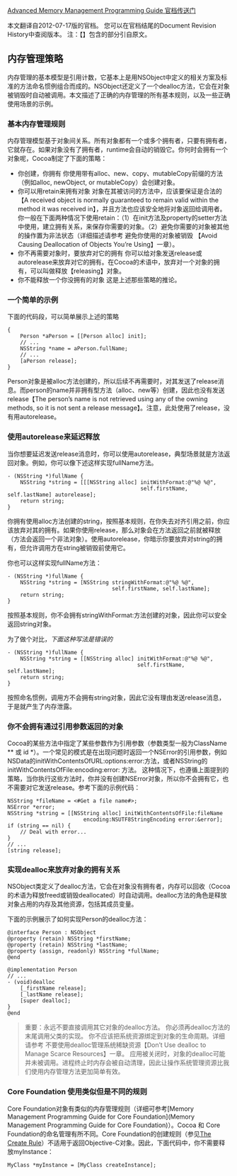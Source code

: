 [Advanced Memory Management Programming Guide 官档传送门](https://developer.apple.com/library/content/documentation/Cocoa/Conceptual/MemoryMgmt/Articles/MemoryMgmt.html#//apple_ref/doc/uid/10000011-SW1)

本文翻译自2012-07-17版的官档。
您可以在官档结尾的Document Revision History中查阅版本。
注：【】包含的部分引自原文。

## 内存管理策略
内存管理的基本模型是引用计数，它基本上是用NSObject中定义的相关方案及标准的方法命名惯例组合而成的。NSObject还定义了一个dealloc方法，它会在对象被销毁时自动被调用。本文描述了正确的内存管理的所有基本规则，以及一些正确使用场景的示例。

### 基本内存管理规则
内存管理模型基于对象间关系。所有对象都有一个或多个拥有者，只要有拥有者，它就存在。如果对象没有了拥有者，runtime会自动的销毁它。你何时会拥有一个对象呢，Cocoa制定了下面的策略：
- 你创建，你拥有
你使用带有alloc、new、copy、mutableCopy前缀的方法（例如alloc, newObject, or mutableCopy）会创建对象。
- 你可以用retain来拥有对象
对象在其被访问的方法中，应该要保证是合法的【A received object is normally guaranteed to remain valid within the method it was received in】，并且方法也应该安全地将对象返回给调用者。你一般在下面两种情况下使用retain：（1）在init方法及property的setter方法中使用，建立拥有关系，来保存你需要的对象。（2）避免你需要的对象被其他的操作置为非法状态（详细描述请参考 避免你使用的对象被销毁 【Avoid Causing Deallocation of Objects You’re Using】一章）。
- 你不再需要对象时，要放弃对它的拥有
你可以给对象发送release或autorelease来放弃对它的拥有。在Cocoa的术语中，放弃对一个对象的拥有，可以叫做释放【releasing】对象。
- 你不能释放一个你没拥有的对象
这是上述那些策略的推论。

### 一个简单的示例
下面的代码段，可以简单展示上述的策略
```
{
    Person *aPerson = [[Person alloc] init];
    // ...
    NSString *name = aPerson.fullName;
    // ...
    [aPerson release];
}
```
Person对象是被alloc方法创建的，所以后续不再需要时，对其发送了release消息。而person的name并非拥有型方法（alloc、new等）创建，因此也没有发送release【The person’s name is not retrieved using any of the owning methods, so it is not sent a release message】。注意，此处使用了release，没有用autorelease。

### 使用autorelease来延迟释放
当你想要延迟发送release消息时，你可以使用autorelease，典型场景就是方法返回对象。例如，你可以像下述这样实现fullName方法。
```
- (NSString *)fullName {
    NSString *string = [[[NSString alloc] initWithFormat:@"%@ %@",
                                          self.firstName, self.lastName] autorelease];
    return string;
}
```
你拥有使用alloc方法创建的string，按照基本规则，在你失去对齐引用之前，你应该放弃对其的拥有。如果你使用release，那么对象会在方法返回之前就被释放（方法会返回一个非法对象）。使用autorelease，你暗示你要放弃对string的拥有，但允许调用方在string被销毁前使用它。

你也可以这样实现fullName方法：
```
- (NSString *)fullName {
    NSString *string = [NSString stringWithFormat:@"%@ %@",
                                 self.firstName, self.lastName];
    return string;
}
```
按照基本规则，你不会拥有stringWithFormat:方法创建的对象，因此你可以安全返回string对象。

为了做个对比，*下面这种写法是错误的*
```
- (NSString *)fullName {
    NSString *string = [[NSString alloc] initWithFormat:@"%@ %@",
                                         self.firstName, self.lastName];
    return string;
}
```
按照命名惯例，调用方不会拥有string对象，因此它没有理由发送release消息，于是就产生了内存泄露。

### 你不会拥有通过引用参数返回的对象
Cocoa的某些方法中指定了某些参数作为引用参数（参数类型一般为ClassName \*\* 或 id \*）。一个常见的模式是在出现问题时返回一个NSError的引用参数，例如NSData的initWithContentsOfURL:options:error:方法，或者NSString的initWithContentsOfFile:encoding:error: 方法。
这种情况下，也遵循上面提到的策略，当你执行这些方法时，你并没有创建NSError对象，所以你不会拥有它，也不需要对它发送release。参考下面的示例代码：
```
NSString *fileName = <#Get a file name#>;
NSError *error;
NSString *string = [[NSString alloc] initWithContentsOfFile:fileName
                        encoding:NSUTF8StringEncoding error:&error];
if (string == nil) {
    // Deal with error...
}
// ...
[string release];
```

### 实现dealloc来放弃对象的拥有关系
NSObject类定义了dealloc方法，它会在对象没有拥有者，内存可以回收（Cocoa的术语为释放freed或销毁deallocated）时自动调用。dealloc方法的角色是释放对象占用的内存及其他资源，包括其成员变量。

下面的示例展示了如何实现Person的dealloc方法：
```
@interface Person : NSObject
@property (retain) NSString *firstName;
@property (retain) NSString *lastName;
@property (assign, readonly) NSString *fullName;
@end
 
@implementation Person
// ...
- (void)dealloc
    [_firstName release];
    [_lastName release];
    [super dealloc];
}
@end
```

> 重要：永远不要直接调用其它对象的dealloc方法。
你必须再dealloc方法的末尾调用父类的实现。
你不应该把系统资源绑定到对象的生命周期。详细请参考 不要使用dealloc管理系统稀缺资源【Don’t Use dealloc to Manage Scarce Resources】一章。
应用被关闭时，对象的dealloc可能并未被调用。进程终止时内存会被自动清理，因此让操作系统管理资源比我们使用内存管理方法更加简单有效。

### Core Foundation 使用类似但是不同的规则
Core Foundation对象有类似的内存管理规则（详细可参考[Memory Management Programming Guide for Core Foundation](Memory Management Programming Guide for Core Foundation)）。Cocoa 和 Core Foundation的命名管理有所不同。Core Foundation的创建规则（参见[The Create Rule](https://developer.apple.com/library/content/documentation/CoreFoundation/Conceptual/CFMemoryMgmt/Concepts/Ownership.html#//apple_ref/doc/uid/20001148-103029)）不适用于返回Objective-C对象。因此，下面代码中，你不需要释放myInstance：

```
MyClass *myInstance = [MyClass createInstance];
```


